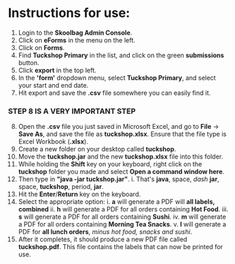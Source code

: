 # Instructions for use:

1. Login to the **Skoolbag Admin Console**.
2. Click on **eForms** in the menu on the left.
3. Click on **Forms**.
4. Find **Tuckshop Primary** in the list, and click on the green **submissions** button.
5. Click **export** in the top left.
6. In the **'form'** dropdown menu, select **Tuckshop Primary**, and select your start and end date.
7. Hit export and save the **.csv** file somewhere you can easily find it.
### STEP 8 IS A VERY IMPORTANT STEP
8. Open the **.csv** file you just saved in Microsoft Excel, and go to **File** -> **Save As**, and save the file as **tuckshop.xlsx**. Ensure that the file type is Excel Workbook (**.xlsx**).
9. Create a new folder on your desktop called **tuckshop**.
10. Move the **tuckshop.jar** and the new **tuckshop.xlsx** file into this folder.
11. While holding the **Shift** key on your keyboard, right click on the **tuckshop** folder you made and select **Open a command window here**.
12. Then type in **"java -jar tuckshop.jar"**.
    i. That's **java**, space, *dash* **jar**, space, **tuckshop**, period, **jar**.
13. Hit the **Enter**/**Return** key on the keyboard.
14. Select the appropriate option:
	i. **a** will generate a PDF will **all labels, combined**
	ii. **h** will generate a PDF for all orders containing **Hot Food**.
	iii. **s** will generate a PDF for all orders containing **Sushi**.
	iv. **m** will generate a PDF for all orders containing **Morning Tea Snacks**.
	v. **l** will generate a PDF for **all lunch orders**, *minus hot food, snacks and sushi*.
14. After it completes, it should produce a new PDF file called **tuckshop.pdf**. This file contains the labels that can now be printed for use.